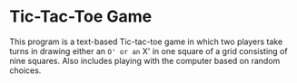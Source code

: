 # Tic-Tac-Toe Game

This program is a text-based Tic-tac-toe game in which two players take turns in drawing either an ` O' or an ` X' in one square of a grid consisting of nine squares. 
Also includes playing with the computer based on random choices.
